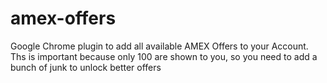 # amex-offers

Google Chrome plugin to add all available AMEX Offers to your Account.
Ths is important because only 100 are shown to you, so you need to 
add a bunch of junk to unlock better offers
